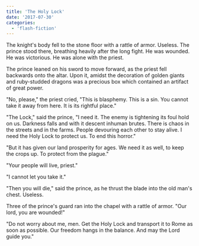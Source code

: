 ```yaml
---
title: 'The Holy Lock'
date: '2017-07-30'
categories:
  - 'flash-fiction'
---
```


The knight's body fell to the stone floor with a rattle of armor. Useless. The
prince stood there, breathing heavily after the long fight. He was wounded. He
was victorious. He was alone with the priest.

The prince leaned on his sword to move forward, as the priest fell backwards
onto the altar. Upon it, amidst the decoration of golden giants and ruby-studded
dragons was a precious box which contained an artifact of great power.

"No, please," the priest cried, "This is blasphemy. This is a sin. You cannot
take it away from here. It is its rightful place."

"The Lock," said the prince, "I need it. The enemy is tightening its foul hold
on us. Darkness falls and with it descent inhuman brutes. There is chaos in the
streets and in the farms. People devouring each other to stay alive. I need the
Holy Lock to protect us. To end this horror."

"But it has given our land prosperity for ages. We need it as well, to keep the
crops up. To protect from the plague."

"Your people will live, priest."

"I cannot let you take it."

"Then you will die," said the prince, as he thrust the blade into the old man's
chest. Useless.

Three of the prince's guard ran into the chapel with a rattle of armor. "Our
lord, you are wounded!"

"Do not worry about me, men. Get the Holy Lock and transport it to Rome as soon
as possible. Our freedom hangs in the balance. And may the Lord guide you."
